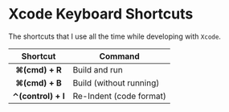 # Xcode Keyboard Shortcuts

The shortcuts that I use all the time while developing with `Xcode`.

| Shortcut | Command |
|:---:|---|
| **⌘(cmd) + R** | Build and run  |
| **⌘(cmd) + B** |  Build (without running) |
| **⌃(control) + I** |  Re-Indent (code format) |